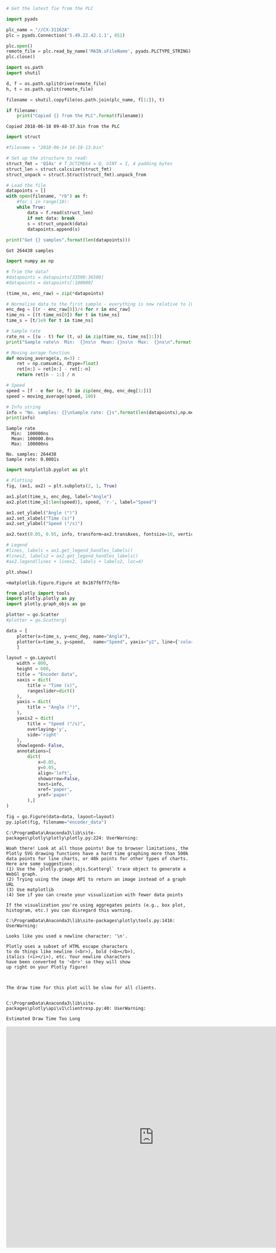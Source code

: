 

```python
# Get the latest fie from the PLC

import pyads

plc_name = "//CX-31162A"
plc = pyads.Connection('5.49.22.42.1.1', 851)

plc.open()
remote_file = plc.read_by_name('MAIN.sFileName', pyads.PLCTYPE_STRING)
plc.close()

import os.path
import shutil

d, f = os.path.splitdrive(remote_file)
h, t = os.path.split(remote_file)

filename = shutil.copyfile(os.path.join(plc_name, f[1:]), t)

if filename:
    print("Copied {} from the PLC".format(filename))
```

    Copied 2018-06-18 09-48-37.bin from the PLC
    


```python
import struct

#filename = "2018-06-14 14-18-13.bin"

# Set up the structure to read:
struct_fmt = 'QI4x' # T_DCTIME64 = Q, UINT = I, 4 padding bytes
struct_len = struct.calcsize(struct_fmt)
struct_unpack = struct.Struct(struct_fmt).unpack_from

# Load the file
datapoints = []
with open(filename, "rb") as f:
    #for i in range(10):
    while True:
        data = f.read(struct_len)
        if not data: break
        s = struct_unpack(data)
        datapoints.append(s)
        
print("Got {} samples".format(len(datapoints)))
```

    Got 264438 samples
    


```python
import numpy as np

# Trim the data?
#datapoints = datapoints[33500:36500]
#datapoints = datapoints[:100000]

(time_ns, enc_raw) = zip(*datapoints)

# Normalise data to the first sample - everything is now relative to [0]
enc_deg = [(r - enc_raw[0])/4 for r in enc_raw]
time_ns = [(t-time_ns[0]) for t in time_ns]
time_s = [t/1e9 for t in time_ns]

# Sample rate
rate_ns = [(u - t) for (t, u) in zip(time_ns, time_ns[1:])]
print("Sample rate\n  Min:  {}ns\n  Mean: {}ns\n  Max:  {}ns\n".format(np.min(rate_ns), np.mean(rate_ns), np.max(rate_ns)))

# Moving avrage function
def moving_average(a, n=3) :
    ret = np.cumsum(a, dtype=float)
    ret[n:] = ret[n:] - ret[:-n]
    return ret[n - 1:] / n

# Speed
speed = [f - e for (e, f) in zip(enc_deg, enc_deg[1:])]
speed = moving_average(speed, 100)

# Info string
info = "No. samples: {}\nSample rate: {}s".format(len(datapoints),np.mean(rate_ns)/1e9)
print(info)
```

    Sample rate
      Min:  100000ns
      Mean: 100000.0ns
      Max:  100000ns
    
    No. samples: 264438
    Sample rate: 0.0001s
    


```python
import matplotlib.pyplot as plt

# Plotting
fig, (ax1, ax2) = plt.subplots(2, 1, True)

ax1.plot(time_s, enc_deg, label="Angle")
ax2.plot(time_s[:len(speed)], speed, 'r-', label="Speed")

ax1.set_ylabel("Angle (°)")
ax2.set_xlabel("Time (s)")
ax2.set_ylabel("Speed (°/s)")

ax2.text(0.05, 0.95, info, transform=ax2.transAxes, fontsize=10, verticalalignment='top')

# Legend
#lines, labels = ax1.get_legend_handles_labels()
#lines2, labels2 = ax2.get_legend_handles_labels()
#ax2.legend(lines + lines2, labels + labels2, loc=4)

plt.show()
```


    <matplotlib.figure.Figure at 0x167f6ff7cf8>



```python
from plotly import tools
import plotly.plotly as py
import plotly.graph_objs as go

plotter = go.Scatter
#plotter = go.Scattergl

data = [ 
    plotter(x=time_s, y=enc_deg, name="Angle"), 
    plotter(x=time_s, y=speed,   name="Speed", yaxis="y2", line={'color':('rgb(205, 12, 24)')})
    ]

layout = go.Layout(
    width = 800,
    height = 600,
    title = "Encoder Data",
    xaxis = dict(
        title = "Time (s)",
        rangeslider=dict()
    ),
    yaxis = dict(
        title = "Angle (°)",
    ),
    yaxis2 = dict(
        title = "Speed (°/s)",
        overlaying='y',
        side='right'
    ),
    showlegend= False,
    annotations=[
        dict(
            x=0.05,
            y=0.05,
            align='left',
            showarrow=False,
            text=info,
            xref='paper',
            yref='paper'
        ),]
)

fig = go.Figure(data=data, layout=layout)
py.iplot(fig, filename="encoder_data")
```

    C:\ProgramData\Anaconda3\lib\site-packages\plotly\plotly\plotly.py:224: UserWarning:
    
    Woah there! Look at all those points! Due to browser limitations, the Plotly SVG drawing functions have a hard time graphing more than 500k data points for line charts, or 40k points for other types of charts. Here are some suggestions:
    (1) Use the `plotly.graph_objs.Scattergl` trace object to generate a WebGl graph.
    (2) Trying using the image API to return an image instead of a graph URL
    (3) Use matplotlib
    (4) See if you can create your visualization with fewer data points
    
    If the visualization you're using aggregates points (e.g., box plot, histogram, etc.) you can disregard this warning.
    
    C:\ProgramData\Anaconda3\lib\site-packages\plotly\tools.py:1416: UserWarning:
    
    Looks like you used a newline character: '\n'.
    
    Plotly uses a subset of HTML escape characters
    to do things like newline (<br>), bold (<b></b>),
    italics (<i></i>), etc. Your newline characters 
    have been converted to '<br>' so they will show 
    up right on your Plotly figure!
    
    

    The draw time for this plot will be slow for all clients.
    

    C:\ProgramData\Anaconda3\lib\site-packages\plotly\api\v1\clientresp.py:40: UserWarning:
    
    Estimated Draw Time Too Long
    
    




<iframe id="igraph" scrolling="no" style="border:none;" seamless="seamless" src="https://plot.ly/~jelmerstfc/6.embed" height="600px" width="800px"></iframe>


